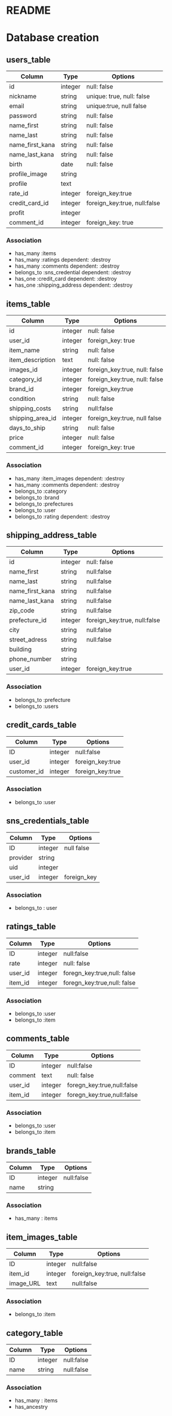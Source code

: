 # README

# Database creation

## users_table

|Column|Type|Options|
|------|----|-------|
|id|integer|null: false|
|nickname|string|unique: true, null: false|
|email|string|unique:true, null false|
|password|string|null: false|
|name_first|string|null: false|
|name_last|string|null: false|
|name_first_kana|string|null: false|
|name_last_kana|string|null: false|
|birth|date|null: false|
|profile_image|string|
|profile|text|
|rate_id|integer|foreign_key:true|ｖ
|credit_card_id|integer|foreign_key:true, null:false|
|profit|integer|
|comment_id|integer|foreign_key: true|

### Association
- has_many :items
- has_many :ratings dependent: :destroy
- has_many :comments dependent: :destroy
- belongs_to :sns_credential dependent: :destroy
- has_one :credit_card dependent: :destroy
- has_one :shipping_address dependent: :destroy


## items_table

|Column|Type|Options|
|------|----|-------|
|id|integer|null: false|
|user_id|integer|foreign_key: true|
|item_name|string|null: false|
|item_description|text| null: false|
|images_id|integer|foreign_key:true, null: false|
|category_id|integer|foreign_key:true, null: false|
|brand_id|integer|foreign_key:true|
|condition|string| null: false|
|shipping_costs|string| null:false|
|shipping_area_id|integer| foreign_key:true, null false|
|days_to_ship|string| null: false|
|price |integer|null: false|
|comment_id|integer|foreign_key: true|

### Association
- has_many :item_images dependent: :destroy
- has_many :comments dependent: :destroy
- belongs_to :category
- belongs_to :brand
- belongs_to :prefectures
- belongs_to :user
- belongs_to :rating dependent: :destroy


## shipping_address_table

|Column|Type|Options|
|------|----|-------|
|id|integer|null: false|
|name_first|string|null:false|
|name_last|string|null:false|
|name_first_kana|string|null:false|
|name_last_kana|string|null:false|
|zip_code|string|null:false|
|prefecture_id|integer|foreign_key:true, null:false|
|city|string|null:false|
|street_adress|string|null:false|
|building|string|
|phone_number|string|
|user_id|integer|foreign_key:true|

### Association
- belongs_to :prefecture
- belongs_to :users


## credit_cards_table

|Column|Type|Options|
|------|----|-------|
|ID|integer| null:false|
|user_id|integer|foreign_key:true|
|customer_id|integer|foreign_key:true|

### Association
- belongs_to :user


## sns_credentials_table

|Column|Type|Options|
|------|----|-------|
|ID|integer|null false|
|provider|string|
|uid|integer|
|user_id|integer|foreign_key|

### Association
- belongs_to : user

## ratings_table

|Column|Type|Options|
|------|----|-------|
|ID|integer|null:false|
|rate|integer|null: false|
|user_id|integer|foregn_key:true,null: false|
|item_id|integer|foregn_key:true,null: false|

### Association
- belongs_to :user
- belongs_to :item

## comments_table

|Column|Type|Options|
|------|----|-------|
|ID|integer| null:false|
|comment|text|null: false|
|user_id|integer|foregn_key:true,null:false|
|item_id|integer|foregn_key:true,null:false|

### Association
- belongs_to :user
- belongs_to :item

## brands_table

|Column|Type|Options|
|------|----|-------|
|ID|integer| null:false|
|name|string|

### Association
- has_many : items


## item_images_table

|Column|Type|Options|
|------|----|-------|
|ID|integer|null:false|
|item_id|integer|foreign_key:true, null:false|
|image_URL|text|null:false|

### Association
- belongs_to :item

## category_table

|Column|Type|Options|
|------|----|-------|
|ID|integer|null:false|
|name|string|null:false|

### Association
- has_many : items
- has_ancestry